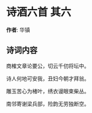 # 诗酒六首  其六

**作者**: 华镇

## 诗词内容

商榷文章论要公，切云千仞将坛中。

诗人何地可安我，丑妇今朝才拜翁。

雕玉苦心为楮叶，绣衣谩眼束柴丛。

南邻寄谢梁兵部，险韵无劳独断空。

